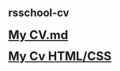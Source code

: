 ## rsschool-cv

 <font size = 5>**[My CV.md](https://lizakasper.github.io/rsschool-cv/cv)**

**[My Cv HTML/CSS](https://lizakasper.github.io/rsschool-cv/)**</font>
